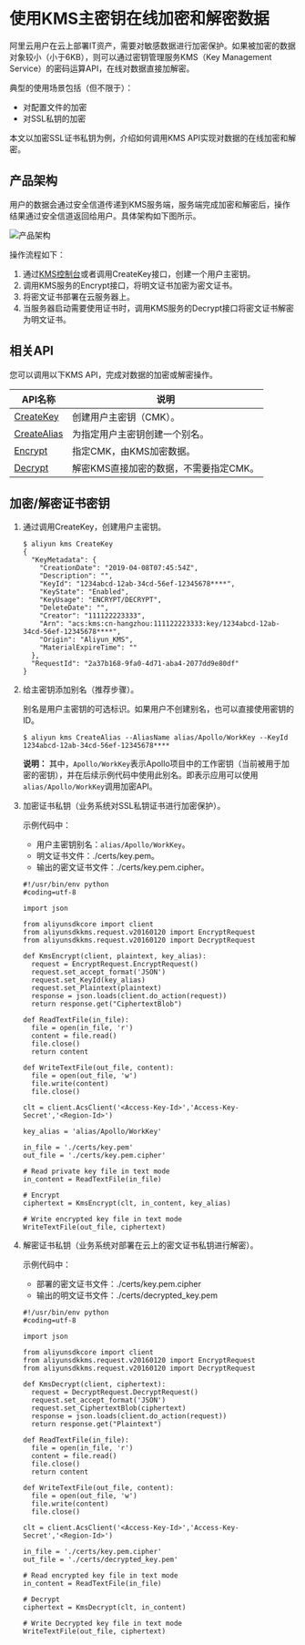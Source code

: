 # 使用KMS主密钥在线加密和解密数据

阿里云用户在云上部署IT资产，需要对敏感数据进行加密保护。如果被加密的数据对象较小（小于6KB），则可以通过密钥管理服务KMS（Key Management Service）的密码运算API，在线对数据直接加解密。

典型的使用场景包括（但不限于）：

-   对配置文件的加密
-   对SSL私钥的加密

本文以加密SSL证书私钥为例，介绍如何调用KMS API实现对数据的在线加密和解密。

## 产品架构

用户的数据会通过安全信道传递到KMS服务端，服务端完成加密和解密后，操作结果通过安全信道返回给用户。具体架构如下图所示。

![产品架构](https://static-aliyun-doc.oss-accelerate.aliyuncs.com/assets/img/zh-CN/6968428951/p56539.png)

操作流程如下：

1.  通过[KMS控制台](https://kms.console.aliyun.com)或者调用CreateKey接口，创建一个用户主密钥。
2.  调用KMS服务的Encrypt接口，将明文证书加密为密文证书。
3.  将密文证书部署在云服务器上。
4.  当服务器启动需要使用证书时，调用KMS服务的Decrypt接口将密文证书解密为明文证书。

## 相关API

您可以调用以下KMS API，完成对数据的加密或解密操作。

|API名称|说明|
|-----|--|
|[CreateKey](/intl.zh-CN/API参考/密钥/CreateKey.md)|创建用户主密钥（CMK）。|
|[CreateAlias](/intl.zh-CN/API参考/密钥/CreateAlias.md)|为指定用户主密钥创建一个别名。|
|[Encrypt](/intl.zh-CN/API参考/密钥/Encrypt.md)|指定CMK，由KMS加密数据。|
|[Decrypt](/intl.zh-CN/API参考/密钥/Decrypt.md)|解密KMS直接加密的数据，不需要指定CMK。|

## 加密/解密证书密钥

1.  通过调用CreateKey，创建用户主密钥。

    ```
    $ aliyun kms CreateKey
    {
      "KeyMetadata": {
        "CreationDate": "2019-04-08T07:45:54Z",
        "Description": "",
        "KeyId": "1234abcd-12ab-34cd-56ef-12345678****",
        "KeyState": "Enabled",
        "KeyUsage": "ENCRYPT/DECRYPT",
        "DeleteDate": "",
        "Creator": "111122223333",
        "Arn": "acs:kms:cn-hangzhou:111122223333:key/1234abcd-12ab-34cd-56ef-12345678****",
        "Origin": "Aliyun_KMS",
        "MaterialExpireTime": ""
      },
      "RequestId": "2a37b168-9fa0-4d71-aba4-2077dd9e80df"
    }
    ```

2.  给主密钥添加别名（推荐步骤）。

    别名是用户主密钥的可选标识。如果用户不创建别名，也可以直接使用密钥的ID。

    ```
    $ aliyun kms CreateAlias --AliasName alias/Apollo/WorkKey --KeyId 1234abcd-12ab-34cd-56ef-12345678****
    ```

    **说明：** 其中，`Apollo/WorkKey`表示Apollo项目中的工作密钥（当前被用于加密的密钥），并在后续示例代码中使用此别名。即表示应用可以使用`alias/Apollo/WorkKey`调用加密API。

3.  加密证书私钥（业务系统对SSL私钥证书进行加密保护）。

    示例代码中：

    -   用户主密钥别名：`alias/Apollo/WorkKey`。
    -   明文证书文件：./certs/key.pem。
    -   输出的密文证书文件：./certs/key.pem.cipher。
    ```
    #!/usr/bin/env python
    #coding=utf-8
    
    import json
    
    from aliyunsdkcore import client
    from aliyunsdkkms.request.v20160120 import EncryptRequest
    from aliyunsdkkms.request.v20160120 import DecryptRequest
    
    def KmsEncrypt(client, plaintext, key_alias):
      request = EncryptRequest.EncryptRequest()
      request.set_accept_format('JSON')
      request.set_KeyId(key_alias)
      request.set_Plaintext(plaintext)
      response = json.loads(client.do_action(request))
      return response.get("CiphertextBlob")
    
    def ReadTextFile(in_file):
      file = open(in_file, 'r')
      content = file.read()
      file.close()
      return content
    
    def WriteTextFile(out_file, content):
      file = open(out_file, 'w')
      file.write(content)
      file.close()
    
    clt = client.AcsClient('<Access-Key-Id>','Access-Key-Secret','<Region-Id>')
    
    key_alias = 'alias/Apollo/WorkKey'
    
    in_file = './certs/key.pem'
    out_file = './certs/key.pem.cipher'
    
    # Read private key file in text mode
    in_content = ReadTextFile(in_file)
    
    # Encrypt
    ciphertext = KmsEncrypt(clt, in_content, key_alias)
    
    # Write encrypted key file in text mode
    WriteTextFile(out_file, ciphertext)
    ```

4.  解密证书私钥（业务系统对部署在云上的密文证书私钥进行解密）。

    示例代码中：

    -   部署的密文证书文件：./certs/key.pem.cipher
    -   输出的明文证书文件：./certs/decrypted\_key.pem
    ```
    #!/usr/bin/env python
    #coding=utf-8
    
    import json
    
    from aliyunsdkcore import client
    from aliyunsdkkms.request.v20160120 import EncryptRequest
    from aliyunsdkkms.request.v20160120 import DecryptRequest
    
    def KmsDecrypt(client, ciphertext):
      request = DecryptRequest.DecryptRequest()
      request.set_accept_format('JSON')
      request.set_CiphertextBlob(ciphertext)
      response = json.loads(client.do_action(request))
      return response.get("Plaintext")
    
    def ReadTextFile(in_file):
      file = open(in_file, 'r')
      content = file.read()
      file.close()
      return content
    
    def WriteTextFile(out_file, content):
      file = open(out_file, 'w')
      file.write(content)
      file.close()
    
    clt = client.AcsClient('<Access-Key-Id>','Access-Key-Secret','<Region-Id>')
    
    in_file = './certs/key.pem.cipher'
    out_file = './certs/decrypted_key.pem'
    
    # Read encrypted key file in text mode
    in_content = ReadTextFile(in_file)
    
    # Decrypt
    ciphertext = KmsDecrypt(clt, in_content)
    
    # Write Decrypted key file in text mode
    WriteTextFile(out_file, ciphertext)
    ```


